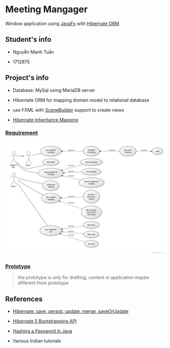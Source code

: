
# Meeting Mangager

Window application using [JavaFx](https://openjfx.io/) with [Hibernate ORM](https://hibernate.org/)

  

## Student's info

* Nguyễn Mạnh Tuấn

* 1712875

  

## Project's info

* Database: MySql using MariaDB server

* Hibernate ORM for mapping domain model to relational database

* use FXML with [SceneBuilder](https://gluonhq.com/products/scene-builder/) support to create views

* [Hibernate Inheritance Mapping](https://www.baeldung.com/hibernate-inheritance)


### [Requirement](https://github.com/Az3r/MeetingManager/blob/master/./document/requirement.pdf)

### ![Use case diagram](https://github.com/Az3r/MeetingManager/blob/master/./document/use-case.png)

### [Prototype](https://www.figma.com/file/uHQH9yLd98ozFIYeMp0gET/Javafx?node-id=0%3A1)
> the prototype is only for drafting, content in application maybe different from prototype

## References
* [Hibernate: save, persist, update, merge, saveOrUpdate](https://www.baeldung.com/hibernate-save-persist-update-merge-saveorupdate)

* [Hibernate 5 Bootstrapping API](https://www.baeldung.com/hibernate-5-bootstrapping-api)

* [Hashing a Password in Java](https://www.baeldung.com/java-password-hashing)

* Various Indian tutorials